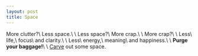 ```yaml
---
layout: post
title: Space
---
```

More clutter?\\
Less space.\\
\\
Less space?\\
More crap.\\
\\
More crap?\\
\\
Less\\
life,\\
focus\\
and clarity.\\
\\
Less\\
energy,\\
meaning\\
and happiness.\\
\\
**Purge your baggage!**\\
\\
[Carve]({{site.url}}/carving-the-block) out some space.
